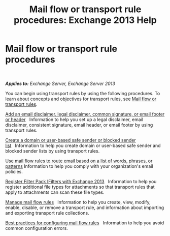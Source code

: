 ﻿---
title: 'Mail flow or transport rule procedures: Exchange 2013 Help'
TOCTitle: Mail flow or transport rule procedures
ms:assetid: f45f6eef-9e35-4ef4-97fa-1f6e277d14a1
ms:mtpsurl: https://technet.microsoft.com/en-us/library/Dn600440(v=EXCHG.150)
ms:contentKeyID: 61071244
ms.date: 07/14/2016
mtps_version: v=EXCHG.150
---

# Mail flow or transport rule procedures

 

_**Applies to:** Exchange Server, Exchange Server 2013_


You can begin using transport rules by using the following procedures. To learn about concepts and objectives for transport rules, see [Mail flow or transport rules](mail-flow-rules-transport-rules-in-exchange-2013-exchange-2013-help.md).

[Add an email disclaimer, legal disclaimer, common signature, or email footer or header](https://technet.microsoft.com/en-us/library/dn600323\(v=exchg.150\))   Information to help you set up a legal disclaimer, email disclaimer, consistent signature, email header, or email footer by using transport rules.

[Create a domain or user-based safe sender or blocked sender list](https://technet.microsoft.com/en-us/library/dn198251\(v=exchg.150\))   Information to help you create domain or user-based safe sender and blocked sender lists by using transport rules.

[Use mail flow rules to route email based on a list of words, phrases, or patterns](use-mail-flow-rules-to-route-email-based-on-a-list-of-words-phrases-or-patterns-exchange-2013-help.md) Information to help you comply with your organization's email policies.

[Register Filter Pack IFilters with Exchange 2013](register-filter-pack-ifilters-with-exchange-2013-exchange-2013-help.md)   Information to help you register additional file types for attachments so that transport rules that apply to attachments can scan these file types.

[Manage mail flow rules](https://docs.microsoft.com/en-us/exchange/security-and-compliance/mail-flow-rules/manage-mail-flow-rules)   Information to help you create, view, modify, enable, disable, or remove a transport rule, and information about importing and exporting transport rule collections.

[Best practices for configuring mail flow rules](best-practices-for-configuring-mail-flow-rules-exchange-2013-help.md)   Information to help you avoid common configuration errors.

